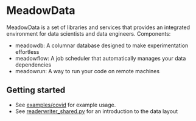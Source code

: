 # MeadowData

MeadowData is a set of libraries and services that provides an integrated environment
for data scientists and data engineers. Components:

- meadowdb: A columnar database designed to make experimentation effortless
- meadowflow: A job scheduler that automatically manages your data dependencies
- meadowrun: A way to run your code on remote machines

## Getting started
- See [examples/covid](examples/covid/README.md) for example usage.
- See [readerwriter_shared.py](src/meadowdb/readerwriter_shared.py) for an introduction
  to the data layout
